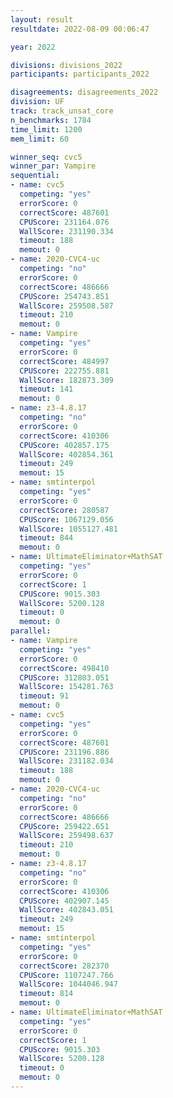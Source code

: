 ```yaml
---
layout: result
resultdate: 2022-08-09 00:06:47

year: 2022

divisions: divisions_2022
participants: participants_2022

disagreements: disagreements_2022
division: UF
track: track_unsat_core
n_benchmarks: 1784
time_limit: 1200
mem_limit: 60

winner_seq: cvc5
winner_par: Vampire
sequential:
- name: cvc5
  competing: "yes"
  errorScore: 0
  correctScore: 487601
  CPUScore: 231164.076
  WallScore: 231190.334
  timeout: 188
  memout: 0
- name: 2020-CVC4-uc
  competing: "no"
  errorScore: 0
  correctScore: 486666
  CPUScore: 254743.851
  WallScore: 259508.587
  timeout: 210
  memout: 0
- name: Vampire
  competing: "yes"
  errorScore: 0
  correctScore: 484997
  CPUScore: 222755.881
  WallScore: 182873.309
  timeout: 141
  memout: 0
- name: z3-4.8.17
  competing: "no"
  errorScore: 0
  correctScore: 410306
  CPUScore: 402857.175
  WallScore: 402854.361
  timeout: 249
  memout: 15
- name: smtinterpol
  competing: "yes"
  errorScore: 0
  correctScore: 280587
  CPUScore: 1067129.056
  WallScore: 1055127.481
  timeout: 844
  memout: 0
- name: UltimateEliminator+MathSAT
  competing: "yes"
  errorScore: 0
  correctScore: 1
  CPUScore: 9015.303
  WallScore: 5200.128
  timeout: 0
  memout: 0
parallel:
- name: Vampire
  competing: "yes"
  errorScore: 0
  correctScore: 498410
  CPUScore: 312803.051
  WallScore: 154281.763
  timeout: 91
  memout: 0
- name: cvc5
  competing: "yes"
  errorScore: 0
  correctScore: 487601
  CPUScore: 231196.886
  WallScore: 231182.034
  timeout: 188
  memout: 0
- name: 2020-CVC4-uc
  competing: "no"
  errorScore: 0
  correctScore: 486666
  CPUScore: 259422.651
  WallScore: 259498.637
  timeout: 210
  memout: 0
- name: z3-4.8.17
  competing: "no"
  errorScore: 0
  correctScore: 410306
  CPUScore: 402907.145
  WallScore: 402843.051
  timeout: 249
  memout: 15
- name: smtinterpol
  competing: "yes"
  errorScore: 0
  correctScore: 282370
  CPUScore: 1107247.766
  WallScore: 1044046.947
  timeout: 814
  memout: 0
- name: UltimateEliminator+MathSAT
  competing: "yes"
  errorScore: 0
  correctScore: 1
  CPUScore: 9015.303
  WallScore: 5200.128
  timeout: 0
  memout: 0
---
```

